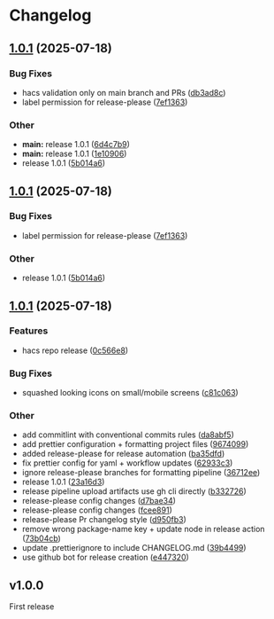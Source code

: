 # Changelog

## [1.0.1](https://github.com/unbekannt3/room-card-minimalist/compare/v1.0.1...v1.0.1) (2025-07-18)


### Bug Fixes

* hacs validation only on main branch and PRs ([db3ad8c](https://github.com/unbekannt3/room-card-minimalist/commit/db3ad8c3202b34174be4051d9d4d00135d664b14))
* label permission for release-please ([7ef1363](https://github.com/unbekannt3/room-card-minimalist/commit/7ef1363f391acf11c792101aca27432c8524fda7))


### Other

* **main:** release 1.0.1 ([6d4c7b9](https://github.com/unbekannt3/room-card-minimalist/commit/6d4c7b9286b078cd331654c1bc646603df1c628e))
* **main:** release 1.0.1 ([1e10906](https://github.com/unbekannt3/room-card-minimalist/commit/1e109061bc0aeff497866c9761f1b4daf257c01b))
* release 1.0.1 ([5b014a6](https://github.com/unbekannt3/room-card-minimalist/commit/5b014a664c3d9a564c288bb6900eb0a4b1d7fca2))

## [1.0.1](https://github.com/unbekannt3/room-card-minimalist/compare/v1.0.1...v1.0.1) (2025-07-18)


### Bug Fixes

* label permission for release-please ([7ef1363](https://github.com/unbekannt3/room-card-minimalist/commit/7ef1363f391acf11c792101aca27432c8524fda7))


### Other

* release 1.0.1 ([5b014a6](https://github.com/unbekannt3/room-card-minimalist/commit/5b014a664c3d9a564c288bb6900eb0a4b1d7fca2))

## [1.0.1](https://github.com/unbekannt3/room-card-minimalist/compare/v1.0.0...v1.0.1) (2025-07-18)


### Features

* hacs repo release ([0c566e8](https://github.com/unbekannt3/room-card-minimalist/commit/0c566e8255850eb2300ec6bb5c37c5a63740e869))


### Bug Fixes

* squashed looking icons on small/mobile screens ([c81c063](https://github.com/unbekannt3/room-card-minimalist/commit/c81c063fbd7a23ce13e1115aa13832a0aa9a9830))


### Other

* add commitlint with conventional commits rules ([da8abf5](https://github.com/unbekannt3/room-card-minimalist/commit/da8abf56246e0220612ada9d4b807affcb159619))
* add prettier configuration + formatting project files ([9674099](https://github.com/unbekannt3/room-card-minimalist/commit/96740999f039d682be0afe2eb811e4437ecb30fb))
* added release-please for release automation ([ba35dfd](https://github.com/unbekannt3/room-card-minimalist/commit/ba35dfdd7d2f0327fa41c2ef5281259b44ee5304))
* fix prettier config for yaml + workflow updates ([62933c3](https://github.com/unbekannt3/room-card-minimalist/commit/62933c3c818e8947d3f5d23c93ab8823a0c82393))
* ignore release-please branches for formatting pipeline ([36712ee](https://github.com/unbekannt3/room-card-minimalist/commit/36712eee01bde9df1dd4db7406248a9b4c4b0ccd))
* release 1.0.1 ([23a16d3](https://github.com/unbekannt3/room-card-minimalist/commit/23a16d363163c1a8e3ebe5ff1fec8c224c0000fb))
* release pipeline upload artifacts use gh cli directly ([b332726](https://github.com/unbekannt3/room-card-minimalist/commit/b332726ecc0a46c92b9611afb74110679796ffce))
* release-please config changes ([d7bae34](https://github.com/unbekannt3/room-card-minimalist/commit/d7bae34eaa837a6a9da4674cd255f558ea245b1e))
* release-please config changes ([fcee891](https://github.com/unbekannt3/room-card-minimalist/commit/fcee891fa32a994f3ef4b529708e669c3adcaa55))
* release-please Pr changelog style ([d950fb3](https://github.com/unbekannt3/room-card-minimalist/commit/d950fb3cc1ab66363ec1878bc7dc79bb5e0ca2a4))
* remove wrong package-name key + update node in release action ([73b04cb](https://github.com/unbekannt3/room-card-minimalist/commit/73b04cb392d7ca39d85eab9fe07e66939653f038))
* update .prettierignore to include CHANGELOG.md ([39b4499](https://github.com/unbekannt3/room-card-minimalist/commit/39b449961262420cf3af5872ca58d236f3e44322))
* use github bot for release creation ([e447320](https://github.com/unbekannt3/room-card-minimalist/commit/e447320e8467a10974248d68a2c211684026e7c4))

## v1.0.0

First release
